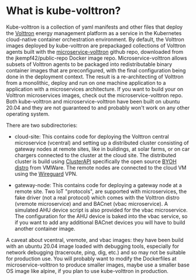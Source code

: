 # What is kube-volttron?

Kube-volttron is a collection of yaml manifests and other files that deploy
the [Volttron](https://volttron.readthedocs.io/en/main/) energy management platform
as a service in the Kubernetes cloud-native container orchestration environment. 
By default, the Volttron images deployed by kube-volttron are prepackaged collections of Volttron agents
built with the [microservice-volttron](ref) github repo, downloaded from the 
jkempf42/public-repo Docker image repo. Microservice-volttron allows subsets of Volttron agents
to be packaged into redistributable binary container images that are preconfigured, with
the final configuration being done in the deployment context. The result is a re-architecting of
Volttron from a monolithic, deploy and run on one machine application to a application with a  microservices 
architecture. If you want to build your on Volttron microservices images, check out the
microservice-volttron repo. Both kube-volttron and microservice-volttron have been built on ubuntu 20.04
and they are not guaranteed to and probably won't work on any other operating system.

There are two subdirectories:

- cloud-site: This contains code for deploying the Volttron central microservice (vcentral) and setting up a
distributed cluster consisting of gateway nodes at remote sites, like in buildings, at solar farms, or on car 
chargers connected to the cluster at the cloud site. The
distributed cluster is build using [ClusterAPI](https://cluster-api.sigs.k8s.io/) specifically the open source
[BYOH distro](https://github.com/vmware-tanzu/cluster-api-provider-bringyourownhost) from VMWare. The
remote nodes are connected to the cloud VM using the [Wireguard](https://www.wireguard.com/) VPN.

- gateway-node: This contains code for deploying a gateway node at a remote site. Two IoT "protocols", are supported
with microservices, the fake driver (not a real protocol) which comes with the Volttron distro 
(vremote microservice) and and BACnet (vbac
microservice). A simulated AHU device script is also provided for the vbac microservice. The configuration for
the AHU device is baked into the vbac service, so if you want to add any additional BACnet devices you will
have to build another container image.

A caveat about vcentral, vremote, and vbac images: they have been build with an ubuntu 20.04 image loaded with
debugging tools, especially for network debugging (traceroute, ping, dig, etc.) and so may not be suitable for
production use. You will probably want to modify the Dockerfiles at microservice-volttron to produce smaller 
images, maybe use a smaller base OS image like alpine, if you plan to use kube-volttron in production. 

